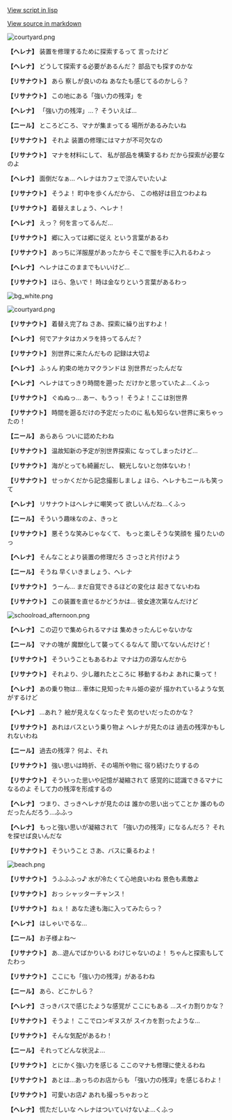 [View script in lisp](../scripts/202282050.txt)

[View source in markdown](202282050.md)

![courtyard.png](../images/backgrounds/courtyard.png)

**【ヘレナ】**
装置を修理するために探索するって
言ったけど

**【ヘレナ】**
どうして探索する必要があるんだ？
部品でも探すのかな

**【リサナウト】**
あら
察しが良いのね
あなたも感じてるのかしら？

**【リサナウト】**
この地にある「強い力の残滓」を

**【ヘレナ】**
「強い力の残滓」…？
そういえば…

**【ニール】**
ところどころ、マナが集まってる
場所があるみたいね

**【リサナウト】**
それよ
装置の修理にはマナが不可欠なの

**【リサナウト】**
マナを材料にして、
私が部品を構築するわ
だから探索が必要なのよ

**【ヘレナ】**
面倒だなぁ…
ヘレナはカフェで涼んでいたいよ

**【リサナウト】**
そうよ！
町中を歩くんだから、
この格好は目立つわよね

**【リサナウト】**
着替えましょう、ヘレナ！

**【ヘレナ】**
えっ？
何を言ってるんだ…

**【リサナウト】**
郷に入っては郷に従え
という言葉があるわ

**【リサナウト】**
あっちに洋服屋があったから
そこで服を手に入れるわよっ

**【ヘレナ】**
ヘレナはこのままでもいいけど…

**【リサナウト】**
ほら、急いで！
時は金なりという言葉があるわっ

![bg_white.png](../images/backgrounds/bg_white.png)

![courtyard.png](../images/backgrounds/courtyard.png)

**【リサナウト】**
着替え完了ね
さあ、探索に繰り出すわよ！

**【ヘレナ】**
何でアナタはカメラを持ってるんだ？

**【リサナウト】**
別世界に来たんだもの
記録は大切よ

**【ヘレナ】**
ふぅん
約束の地カマクランドは
別世界だったんだな

**【ヘレナ】**
ヘレナはてっきり時間を遡った
だけかと思っていたよ…くふっ

**【リサナウト】**
ぐぬぬっ…
あー、もうっ！
そうよ！ここは別世界

**【リサナウト】**
時間を遡るだけの予定だったのに
私も知らない世界に来ちゃったの！

**【ニール】**
あらあら
ついに認めたわね

**【リサナウト】**
温故知新の予定が別世界探索に
なってしまったけど…

**【リサナウト】**
海がとっても綺麗だし、
観光しないと勿体ないわ！

**【リサナウト】**
せっかくだから記念撮影しましょ
ほら、ヘレナもニールも笑って

**【ヘレナ】**
リサナウトはヘレナに嘲笑って
欲しいんだね…くふっ

**【ニール】**
そういう趣味なのよ、きっと

**【リサナウト】**
悪そうな笑みじゃなくて、
もっと楽しそうな笑顔を
撮りたいのっ

**【ヘレナ】**
そんなことより装置の修理だろ
さっさと片付けよう

**【ニール】**
そうね
早くいきましょう、ヘレナ

**【リサナウト】**
うーん…
まだ自覚できるほどの変化は
起きてないわね

**【リサナウト】**
この装置を直せるかどうかは…
彼女達次第なんだけど

![schoolroad_afternoon.png](../images/backgrounds/schoolroad_afternoon.png)

**【ヘレナ】**
この辺りで集められるマナは
集めきったんじゃないかな

**【ニール】**
マナの塊が
魔獣化して襲ってくるなんて
聞いてないんだけど！

**【リサナウト】**
そういうこともあるわよ
マナは力の源なんだから

**【リサナウト】**
それより、少し離れたところに
移動するわよ
あれに乗って！

**【ヘレナ】**
あの乗り物は…
車体に見知ったキル姫の姿が
描かれているような気がするけど

**【ヘレナ】**
…あれ？
絵が見えなくなったぞ
気のせいだったのかな？

**【リサナウト】**
あれはバスという乗り物よ
ヘレナが見たのは
過去の残滓かもしれないわね

**【ニール】**
過去の残滓？
何よ、それ

**【リサナウト】**
強い思いは時折、その場所や物に
宿り続けたりするの

**【リサナウト】**
そういった思いや記憶が凝縮されて
感覚的に認識できるマナになるのよ
そして力の残滓を形成するの

**【ヘレナ】**
つまり、さっきヘレナが見たのは
誰かの思い出ってことか
誰のものだったんだろう…ふふっ

**【ヘレナ】**
もっと強い思いが凝縮されて
「強い力の残滓」になるんだろ？
それを探せば良いんだな

**【リサナウト】**
そういうこと
さあ、バスに乗るわよ！

![beach.png](../images/backgrounds/beach.png)

**【リサナウト】**
うふふふっ♪
水が冷たくて心地良いわね
景色も素敵よ

**【リサナウト】**
おっ
シャッターチャンス！

**【リサナウト】**
ねぇ！
あなた達も海に入ってみたらっ？

**【ヘレナ】**
はしゃいでるな…

**【ニール】**
お子様よね～

**【リサナウト】**
あ…遊んでばかりいる
わけじゃないのよ！
ちゃんと探索もしてたわっ

**【リサナウト】**
ここにも「強い力の残滓」があるわね

**【ニール】**
あら、どこかしら？

**【ヘレナ】**
さっきバスで感じたような感覚が
ここにもある
…スイカ割りかな？

**【リサナウト】**
そうよ！
ここでロンギヌスが
スイカを割ったような…

**【リサナウト】**
そんな気配があるわ！

**【ニール】**
それってどんな状況よ…

**【リサナウト】**
とにかく強い力を感じる
ここのマナも修理に使えるわね

**【リサナウト】**
あとは…あっちのお店からも
「強い力の残滓」を感じるわよ！

**【リサナウト】**
可愛いお店♪
あれも撮っちゃおっと

**【ヘレナ】**
慌ただしいな
ヘレナはついていけないよ…くふっ
